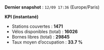 **Dernier snapshot** : `12/09 17:36` (Europe/Paris)

**KPI (instantané)**

- Stations couvertes : **1471**
- Vélos disponibles (total) : **16026**
- Bornes libres (total) : **29845**
- Taux moyen d’occupation : **33.7 %**
